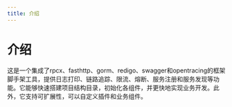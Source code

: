 ```yaml
---
title: 介绍
---
```

# 介绍

这是一个集成了rpcx、fasthttp、gorm、redigo、swagger和opentracing的框架脚手架工具，提供日志打印、链路追踪、限流、熔断、服务注册和服务发现等功能。它能够快速搭建项目结构目录，初始化各组件，并更快地实现业务开发。此外，它支持可扩展性，可以自定义插件和业务组件。

